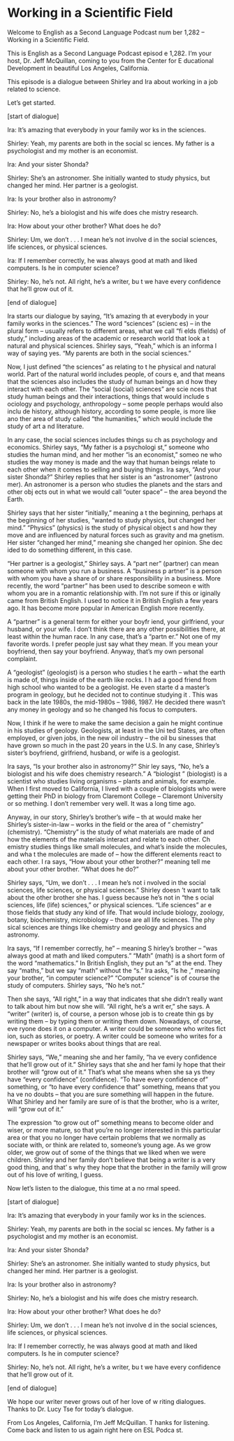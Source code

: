 # Working in a Scientific Field

Welcome to English as a Second Language Podcast num ber 1,282 – Working in a Scientific Field. 

This is English as a Second Language Podcast episod e 1,282. I’m your host, Dr. Jeff McQuillan, coming to you from the Center for E ducational Development in beautiful Los Angeles, California.  

This episode is a dialogue between Shirley and Ira about working in a job related to science. 

Let’s get started. 

[start of dialogue] 

Ira: It’s amazing that everybody in your family wor ks in the sciences. 

Shirley: Yeah, my parents are both in the social sc iences. My father is a psychologist and my mother is an economist. 

Ira: And your sister Shonda? 

Shirley: She’s an astronomer. She initially wanted to study physics, but changed her mind. Her partner is a geologist. 

Ira: Is your brother also in astronomy? 

Shirley: No, he’s a biologist and his wife does che mistry research. 

Ira: How about your other brother? What does he do?  

Shirley: Um, we don’t . . . I mean he’s not involve d in the social sciences, life sciences, or physical sciences. 

Ira: If I remember correctly, he was always good at  math and liked computers. Is he in computer science? 

Shirley: No, he’s not. All right, he’s a writer, bu t we have every confidence that he’ll grow out of it. 

[end of dialogue]  

 Ira starts our dialogue by saying, “It’s amazing th at everybody in your family works in the sciences.” The word “sciences” (scienc es) – in the plural form – usually refers to different areas, what we call “fi elds (fields) of study,” including areas of the academic or research world that look a t natural and physical sciences. Shirley says, “Yeah,” which is an informa l way of saying yes. “My parents are both in the social sciences.”  

Now, I just defined “the sciences” as relating to t he physical and natural world. Part of the natural world includes people, of cours e, and that means that the sciences also includes the study of human beings an d how they interact with each other. The “social (social) sciences” are scie nces that study human beings and their interactions, things that would include s ociology and psychology, anthropology – some people perhaps would also inclu de history, although history, according to some people, is more like ano ther area of study called “the humanities,” which would include the study of art a nd literature.  

In any case, the social sciences includes things su ch as psychology and economics. Shirley says, “My father is a psychologi st,” someone who studies the human mind, and her mother “is an economist,” someo ne who studies the way money is made and the way that human beings relate to each other when it comes to selling and buying things. Ira says, “And your sister Shonda?” Shirley replies that her sister is an “astronomer” (astrono mer). An astronomer is a person who studies the planets and the stars and other obj ects out in what we would call “outer space” – the area beyond the Earth.  

Shirley says that her sister “initially,” meaning a t the beginning, perhaps at the beginning of her studies, “wanted to study physics,  but changed her mind.” “Physics” (physics) is the study of physical object s and how they move and are influenced by natural forces such as gravity and ma gnetism. Her sister “changed her mind,” meaning she changed her opinion. She dec ided to do something different, in this case.  

“Her partner is a geologist,” Shirley says. A “part ner” (partner) can mean someone with whom you run a business. A “business p artner” is a person with whom you have a share of or share responsibility in  a business. More recently, the word “partner” has been used to describe someon e with whom you are in a romantic relationship with. I’m not sure if this or iginally came from British English. I used to notice it in British English a few years ago. It has become more popular in American English more recently.  

A “partner” is a general term for either your boyfr iend, your girlfriend, your husband, or your wife. I don’t think there are any other possibilities there, at least within the human race. In any case, that’s a “partn er.” Not one of my favorite words. I prefer people just say what they mean. If you mean your boyfriend, then say your boyfriend. Anyway, that’s my own personal complaint.  

A “geologist” (geologist) is a person who studies t he earth – what the earth is made of, things inside of the earth like rocks. I h ad a good friend from high school who wanted to be a geologist. He even starte d a master’s program in geology, but he decided not to continue studying it . This was back in the late 1980s, the mid-1980s – 1986, 1987. He decided there  wasn’t any money in geology and so he changed his focus to computers.  

Now, I think if he were to make the same decision a gain he might continue in his studies of geology. Geologists, at least in the Uni ted States, are often employed, or given jobs, in the new oil industry – the oil bu sinesses that have grown so much in the past 20 years in the U.S. In any case, Shirley’s sister’s boyfriend, girlfriend, husband, or wife is a geologist. 

Ira says, “Is your brother also in astronomy?” Shir ley says, “No, he’s a biologist and his wife does chemistry research.” A “biologist ” (biologist) is a scientist who studies living organisms – plants and animals, for example. When I first moved to California, I lived with a couple of biologists who  were getting their PhD in biology from Claremont College – Claremont University or so mething. I don’t remember very well. It was a long time ago.  

Anyway, in our story, Shirley’s brother’s wife – th at would make her Shirley’s sister-in-law – works in the field or the area of “ chemistry” (chemistry). “Chemistry” is the study of what materials are made  of and how the elements of the materials interact and relate to each other. Ch emistry studies things like small molecules, and what’s inside the molecules, and wha t the molecules are made of – how the different elements react to each other. I ra says, “How about your other brother?” meaning tell me about your other brother.  “What does he do?”  

Shirley says, “Um, we don’t . . . I mean he’s not i nvolved in the social sciences, life sciences, or physical sciences.” Shirley doesn ’t want to talk about the other brother she has. I guess because he’s not in “the s ocial sciences, life (life) sciences,” or physical sciences. “Life sciences” ar e those fields that study any kind of life. That would include biology, zoology, botany, biochemistry, microbiology – those are all life sciences. The phy sical sciences are things like chemistry and geology and physics and astronomy.  

Ira says, “If I remember correctly, he” – meaning S hirley’s brother – “was always good at math and liked computers.” “Math” (math) is  a short form of the word “mathematics.” In British English, they put an “s” at the end. They say “maths,” but we say “math” without the “s.” Ira asks, “Is he ,” meaning your brother, “in computer science?” “Computer science” is of course the study of computers. Shirley says, “No he’s not.”  

Then she says, “All right,” in a way that indicates  that she didn’t really want to talk about him but now she will. “All right, he’s a writ er,” she says. A “writer” (writer) is, of course, a person whose job is to create thin gs by writing them – by typing them or writing them down. Nowadays, of course, eve ryone does it on a computer. A writer could be someone who writes fict ion, such as stories, or poetry. A writer could be someone who writes for a newspaper or writes books about things that are real.  

Shirley says, “We,” meaning she and her family, “ha ve every confidence that he’ll grow out of it.” Shirley says that she and her fami ly hope that their brother will “grow out of it.” That’s what she means when she sa ys they have “every confidence” (confidence). “To have every confidence  of” something, or “to have every confidence that” something, means that you ha ve no doubts – that you are sure something will happen in the future. What Shirley and her family are sure of is that the  brother, who is a writer, will “grow out of it.”  

The expression “to grow out of” something means to become older and wiser, or more mature, so that you’re no longer interested in  this particular area or that you no longer have certain problems that we normally as sociate with, or think are related to, someone’s young age. As we grow older, we grow out of some of the things that we liked when we were children. Shirley  and her family don’t believe that being a writer is a very good thing, and that’ s why they hope that the brother in the family will grow out of his love of writing,  I guess.  

Now let’s listen to the dialogue, this time at a no rmal speed. 

[start of dialogue] 

Ira: It’s amazing that everybody in your family wor ks in the sciences. 

Shirley: Yeah, my parents are both in the social sc iences. My father is a psychologist and my mother is an economist. 

Ira: And your sister Shonda?  

 Shirley: She’s an astronomer. She initially wanted to study physics, but changed her mind. Her partner is a geologist. 

Ira: Is your brother also in astronomy? 

Shirley: No, he’s a biologist and his wife does che mistry research. 

Ira: How about your other brother? What does he do?  

Shirley: Um, we don’t . . . I mean he’s not involve d in the social sciences, life sciences, or physical sciences. 

Ira: If I remember correctly, he was always good at  math and liked computers. Is he in computer science? 

Shirley: No, he’s not. All right, he’s a writer, bu t we have every confidence that he’ll grow out of it. 

[end of dialogue] 

We hope our writer never grows out of her love of w riting dialogues. Thanks to Dr. Lucy Tse for today’s dialogue.  

From Los Angeles, California, I’m Jeff McQuillan. T hanks for listening. Come back and listen to us again right here on ESL Podca st.  

